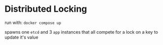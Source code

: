 # Distributed Locking

run with: `docker compose up`

spawns one `etcd` and 3 `app` instances that all compete for a lock on a key to update it's value